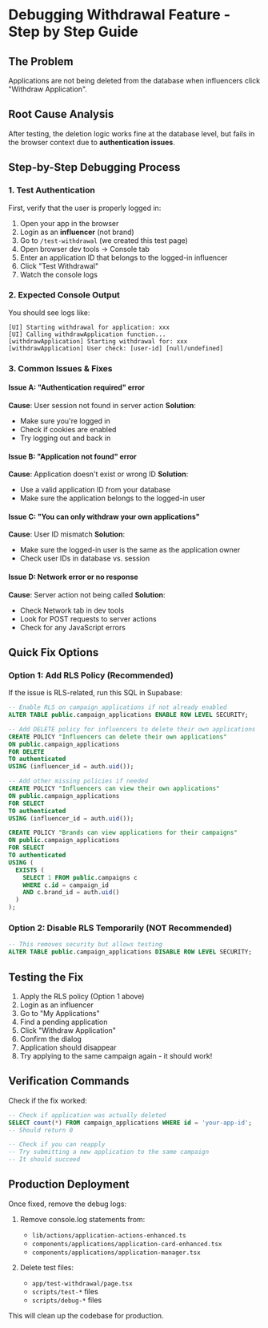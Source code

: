 # Debugging Withdrawal Feature - Step by Step Guide

## The Problem
Applications are not being deleted from the database when influencers click "Withdraw Application".

## Root Cause Analysis
After testing, the deletion logic works fine at the database level, but fails in the browser context due to **authentication issues**.

## Step-by-Step Debugging Process

### 1. **Test Authentication**
First, verify that the user is properly logged in:

1. Open your app in the browser
2. Login as an **influencer** (not brand)
3. Go to `/test-withdrawal` (we created this test page)
4. Open browser dev tools → Console tab
5. Enter an application ID that belongs to the logged-in influencer
6. Click "Test Withdrawal"
7. Watch the console logs

### 2. **Expected Console Output**
You should see logs like:
```
[UI] Starting withdrawal for application: xxx
[UI] Calling withdrawApplication function...
[withdrawApplication] Starting withdrawal for: xxx
[withdrawApplication] User check: [user-id] [null/undefined]
```

### 3. **Common Issues & Fixes**

#### Issue A: "Authentication required" error
**Cause**: User session not found in server action
**Solution**: 
- Make sure you're logged in
- Check if cookies are enabled
- Try logging out and back in

#### Issue B: "Application not found" error  
**Cause**: Application doesn't exist or wrong ID
**Solution**: 
- Use a valid application ID from your database
- Make sure the application belongs to the logged-in user

#### Issue C: "You can only withdraw your own applications"
**Cause**: User ID mismatch
**Solution**:
- Make sure the logged-in user is the same as the application owner
- Check user IDs in database vs. session

#### Issue D: Network error or no response
**Cause**: Server action not being called
**Solution**:
- Check Network tab in dev tools
- Look for POST requests to server actions
- Check for any JavaScript errors

## Quick Fix Options

### Option 1: Add RLS Policy (Recommended)
If the issue is RLS-related, run this SQL in Supabase:

```sql
-- Enable RLS on campaign_applications if not already enabled
ALTER TABLE public.campaign_applications ENABLE ROW LEVEL SECURITY;

-- Add DELETE policy for influencers to delete their own applications
CREATE POLICY "Influencers can delete their own applications"
ON public.campaign_applications
FOR DELETE
TO authenticated
USING (influencer_id = auth.uid());

-- Add other missing policies if needed
CREATE POLICY "Influencers can view their own applications"
ON public.campaign_applications
FOR SELECT
TO authenticated
USING (influencer_id = auth.uid());

CREATE POLICY "Brands can view applications for their campaigns"
ON public.campaign_applications
FOR SELECT
TO authenticated
USING (
  EXISTS (
    SELECT 1 FROM public.campaigns c 
    WHERE c.id = campaign_id 
    AND c.brand_id = auth.uid()
  )
);
```

### Option 2: Disable RLS Temporarily (NOT Recommended)
```sql
-- This removes security but allows testing
ALTER TABLE public.campaign_applications DISABLE ROW LEVEL SECURITY;
```

## Testing the Fix

1. Apply the RLS policy (Option 1 above)
2. Login as an influencer
3. Go to "My Applications"
4. Find a pending application
5. Click "Withdraw Application"
6. Confirm the dialog
7. Application should disappear
8. Try applying to the same campaign again - it should work!

## Verification Commands

Check if the fix worked:
```sql
-- Check if application was actually deleted
SELECT count(*) FROM campaign_applications WHERE id = 'your-app-id';
-- Should return 0

-- Check if you can reapply
-- Try submitting a new application to the same campaign
-- It should succeed
```

## Production Deployment

Once fixed, remove the debug logs:

1. Remove console.log statements from:
   - `lib/actions/application-actions-enhanced.ts`
   - `components/applications/application-card-enhanced.tsx`
   - `components/applications/application-manager.tsx`

2. Delete test files:
   - `app/test-withdrawal/page.tsx`
   - `scripts/test-*` files
   - `scripts/debug-*` files

This will clean up the codebase for production.